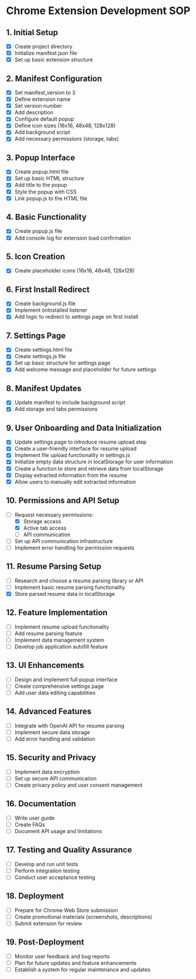 # Chrome Extension Development SOP

## 1. Initial Setup
- [x] Create project directory
- [x] Initialize manifest.json file
- [x] Set up basic extension structure

## 2. Manifest Configuration
- [x] Set manifest_version to 3
- [x] Define extension name
- [x] Set version number
- [x] Add description
- [x] Configure default popup
- [x] Define icon sizes (16x16, 48x48, 128x128)
- [x] Add background script
- [x] Add necessary permissions (storage, tabs)

## 3. Popup Interface
- [x] Create popup.html file
- [x] Set up basic HTML structure
- [x] Add title to the popup
- [x] Style the popup with CSS
- [x] Link popup.js to the HTML file

## 4. Basic Functionality
- [x] Create popup.js file
- [x] Add console log for extension load confirmation

## 5. Icon Creation
- [x] Create placeholder icons (16x16, 48x48, 128x128)

## 6. First Install Redirect
- [x] Create background.js file
- [x] Implement onInstalled listener
- [x] Add logic to redirect to settings page on first install

## 7. Settings Page
- [x] Create settings.html file
- [x] Create settings.js file
- [x] Set up basic structure for settings page
- [x] Add welcome message and placeholder for future settings

## 8. Manifest Updates
- [x] Update manifest to include background script
- [x] Add storage and tabs permissions

## 9. User Onboarding and Data Initialization
- [x] Update settings page to introduce resume upload step
- [x] Create a user-friendly interface for resume upload
- [x] Implement file upload functionality in settings.js
- [x] Initialize empty data structure in localStorage for user information
- [x] Create a function to store and retrieve data from localStorage
- [x] Display extracted information from the resume
- [x] Allow users to manually edit extracted information

## 10. Permissions and API Setup
- [ ] Request necessary permissions:
  - [x] Storage access
  - [x] Active tab access
  - [ ] API communication
- [ ] Set up API communication infrastructure
- [ ] Implement error handling for permission requests

## 11. Resume Parsing Setup
- [ ] Research and choose a resume parsing library or API
- [ ] Implement basic resume parsing functionality
- [x] Store parsed resume data in localStorage

## 12. Feature Implementation
- [ ] Implement resume upload functionality
- [ ] Add resume parsing feature
- [ ] Implement data management system
- [ ] Develop job application autofill feature

## 13. UI Enhancements
- [ ] Design and implement full popup interface
- [ ] Create comprehensive settings page
- [ ] Add user data editing capabilities

## 14. Advanced Features
- [ ] Integrate with OpenAI API for resume parsing
- [ ] Implement secure data storage
- [ ] Add error handling and validation

## 15. Security and Privacy
- [ ] Implement data encryption
- [ ] Set up secure API communication
- [ ] Create privacy policy and user consent management

## 16. Documentation
- [ ] Write user guide
- [ ] Create FAQs
- [ ] Document API usage and limitations

## 17. Testing and Quality Assurance
- [ ] Develop and run unit tests
- [ ] Perform integration testing
- [ ] Conduct user acceptance testing

## 18. Deployment
- [ ] Prepare for Chrome Web Store submission
- [ ] Create promotional materials (screenshots, descriptions)
- [ ] Submit extension for review

## 19. Post-Deployment
- [ ] Monitor user feedback and bug reports
- [ ] Plan for future updates and feature enhancements
- [ ] Establish a system for regular maintenance and updates
